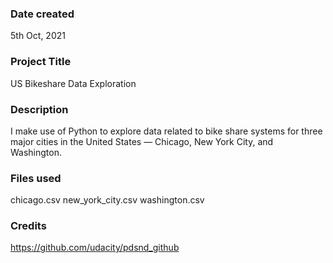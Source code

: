 ### Date created
5th Oct, 2021

### Project Title
US Bikeshare Data Exploration

### Description
I make use of Python to explore data related to bike share systems for three major cities in the United States — Chicago, New York City, and Washington.

### Files used
chicago.csv
new_york_city.csv
washington.csv

### Credits
https://github.com/udacity/pdsnd_github
